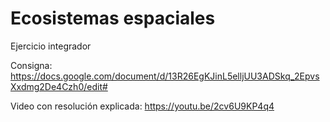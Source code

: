 # Ecosistemas espaciales

Ejercicio integrador

Consigna:
https://docs.google.com/document/d/13R26EgKJinL5elljUU3ADSkq_2EpvsXxdmg2De4Czh0/edit#

Video con resolución explicada:
https://youtu.be/2cv6U9KP4q4
